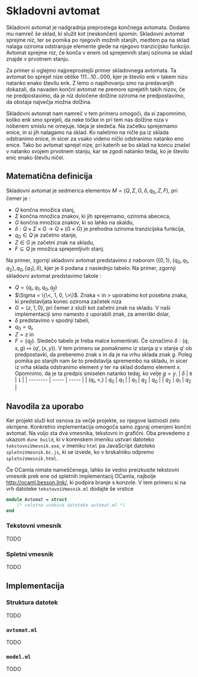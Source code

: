 # Skladovni avtomat

Skladovni avtomat je nadgradnja preprostega končnega avtomata. Dodamo mu namreč še sklad, ki služit kot (neskončen) spomin. Skladovni avtomat sprejme niz, ter se pomika po njegovih možnih stanjih, medtem pa na sklad nalaga oziroma odstranjuje elemente glede na njegovo tranzicijsko funkcijo. Avtomat sprejme niz, če konča v enem od sprejemnih stanj oziroma se sklad znajde v prvotnem stanju.

Za primer si oglejmo najpreprostejši primer skladovnega avtomata. Ta avtomat bo sprejel nize oblike 111...10...000, kjer je število enk v takem nizu natanko enako številu enk. Z lemo o napihovanju smo na predavanjih dokazali, da navaden končni avtomat ne premore sprejetih takih nizov, če ne predpostavimo, da je niz določene dolžine oziroma ne predpostavimo, da obstaja največja možna dolžina. 

Skladovni avtomat nam namreč v tem primeru omogoči, da si zapomnimo, koliko enk smo sprejeli, da neke točke in pri tem nas dolžine niza v nobenem smislu ne omejuje. Ideja je sledeča. Na začetku sprejemamo enice, in si jih nalagamo na sklad. Ko naletimo na ničle pa iz sklada odstranimo enice, in sicer za vsako videno ničlo odstranimo natanko eno enice. Tako bo avtomat sprejel nize, pri katerih se bo sklad na koncu znašel v natanko svojem prvotnem stanju, kar se zgodi natanko tedaj, ko je število enic enako številu ničel.

## Matematična definicija

Skladovni avtomat je sedmerica elementov $M = (Q,\Sigma, G, \delta, q_0, Z, F)$, pri čemer je :
- $Q$ končna množica stanj,
- $\Sigma$ končna množica znakov, ki jih sprejemamo, oziroma abececa,
- $G$ končna množica znakov, ki so lahko na skaldu,
- $\delta : Q \times \Sigma \times G \to Q \times (G \times G)$ je prehodna oziroma tranzicijska funkcija,
- $q_0 \in Q$ je začetno stanje,
- $Z \in G$ je začetni znak na skladu,
- $F \subseteq Q$ je množica sprejemljivih stanj.

Na primer, zgornji skladovni avtomat predstavimo z naborom $(\{0, 1\}, \{q_0, q_1, q_2\}, q_0, \{q_1\}, \delta)$, kjer je $\delta$ podana z naslednjo tabelo:
Na primer, zgornji skladovni avtomat predstavimo takole : 
- $Q = \{q_i, q_1, q_0, q_f\}$
- $\Sigma = \{\<, 1, 0, \>\}$. Znaka < in > uporabimo kot posebna znaka, ki predstavljata konec oziroma začetek niza
- $G = \{z, 1, 0\}$, pri čemer z služi kot začetni znak na skladu. V naši implementaciji smo namesto z uporabili znak, za ameriški dolar,
- $\delta$ predstavimo v spodnji tabeli,
- $q_0 = q_i$,
- $Z = z$ in
- $F = \{q_f\}$.
Sledečo tabelo je treba malce komentirati. Če označimo $\delta : (q, s, g) \mapsto (q', (x, y))$. V tem primeru se pomaknemo iz stanja $q$ v stanje $q'$ ob predpostavki, da preberemo znak $s$ in da je na vrhu sklada znak $g$. Poleg pomika po stanjih nam še to predstavlja spremembo na skladu, in sicer iz vrha sklada odstranimo element $y$ ter na sklad dodamo element $x$. Opomnimo, da je ta predpis smiselen natanko tedaj, ko velje $g = y$.
| $\delta$ | `0`   | `1`   |
| -------- | ----- | ----- |
| $(q_i, <, )$    | $q_0$ | $q_1$ |
| $q_1$    | $q_2$ | $q_0$ |
| $q_2$    | $q_1$ | $q_2$ |

## Navodila za uporabo

Ker projekt služi kot osnova za večje projekte, so njegove lastnosti zelo okrnjene. Konkretno implementacija omogoča samo zgoraj omenjeni končni avtomat. Na voljo sta dva vmesnika, tekstovni in grafični. Oba prevedemo z ukazom `dune build`, ki v korenskem imeniku ustvari datoteko `tekstovniVmesnik.exe`, v imeniku `html` pa JavaScript datoteko `spletniVmesnik.bc.js`, ki se izvede, ko v brskalniku odpremo `spletniVmesnik.html`.

Če OCamla nimate nameščenega, lahko še vedno preizkusite tekstovni vmesnik prek ene od spletnih implementacij OCamla, najbolje <http://ocaml.besson.link/>, ki podpira branje s konzole. V tem primeru si na vrh datoteke `tekstovniVmesnik.ml` dodajte še vrstice

```ocaml
module Avtomat = struct
    (* celotna vsebina datoteke avtomat.ml *)
end
```

### Tekstovni vmesnik

TODO

### Spletni vmesnik

TODO

## Implementacija

### Struktura datotek

TODO

### `avtomat.ml`

TODO

### `model.ml`

TODO
